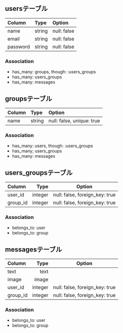 ## usersテーブル
|Column|Type|Option|
|:------|:----|:------|
|name|string|null: false|
|email|string|null: false|
|password|string|null: false|
### Association
- has_many: groups, though: :users_groups
- has_many: users_groups
- has_many: messages

## groupsテーブル
|Column|Type|Option|
|:-----|:---|:-----|
|name|string|null: false, unique: true|
### Association
- has_many: users, though: :users_groups
- has_many; users_groups
- has_many: messages

## users_groupsテーブル
|Column|Type|Option|
|:-----------|------------:|:------------:|
|user_id|integer|null: false, foreign_key: true|
|group_id|integer|null: false, foreign_key: true|
### Association
- belongs_to: user
- belongs_to: group


## messagesテーブル
|Column|Type|Option|
|:-----------|------------:|:------------:|
|text|text||
|image|image||
|user_id|integer|null: false, foreign_key: true|
|group_id|integer|null: false, foreign_key: true|
### Association
- belongs_to: user
- belongs_to: group